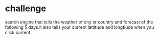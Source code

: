 # challenge
search engine that tells the weather of city or country and forecast of the following 5 days.it also tells your current lattitude and longtiude when you click current.
